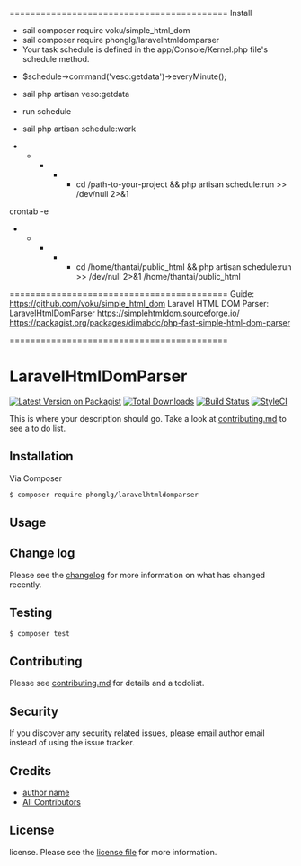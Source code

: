 ==========================================
Install
- sail composer require voku/simple_html_dom
- sail composer require phonglg/laravelhtmldomparser
- Your task schedule is defined in the app/Console/Kernel.php file's schedule method.
+ $schedule->command('veso:getdata')->everyMinute();
- sail php artisan veso:getdata
* run schedule
- sail php artisan schedule:work

* * * * * cd /path-to-your-project && php artisan schedule:run >> /dev/null 2>&1

crontab -e
* * * * * cd /home/thantai/public_html && php artisan schedule:run >> /dev/null 2>&1 
/home/thantai/public_html

==========================================
Guide:
https://github.com/voku/simple_html_dom
Laravel HTML DOM Parser: LaravelHtmlDomParser
https://simplehtmldom.sourceforge.io/
https://packagist.org/packages/dimabdc/php-fast-simple-html-dom-parser

==========================================
# LaravelHtmlDomParser

[![Latest Version on Packagist][ico-version]][link-packagist]
[![Total Downloads][ico-downloads]][link-downloads]
[![Build Status][ico-travis]][link-travis]
[![StyleCI][ico-styleci]][link-styleci]

This is where your description should go. Take a look at [contributing.md](contributing.md) to see a to do list.

## Installation

Via Composer

``` bash
$ composer require phonglg/laravelhtmldomparser
```

## Usage

## Change log

Please see the [changelog](changelog.md) for more information on what has changed recently.

## Testing

``` bash
$ composer test
```

## Contributing

Please see [contributing.md](contributing.md) for details and a todolist.

## Security

If you discover any security related issues, please email author email instead of using the issue tracker.

## Credits

- [author name][link-author]
- [All Contributors][link-contributors]

## License

license. Please see the [license file](license.md) for more information.

[ico-version]: https://img.shields.io/packagist/v/phonglg/laravelhtmldomparser.svg?style=flat-square
[ico-downloads]: https://img.shields.io/packagist/dt/phonglg/laravelhtmldomparser.svg?style=flat-square
[ico-travis]: https://img.shields.io/travis/phonglg/laravelhtmldomparser/master.svg?style=flat-square
[ico-styleci]: https://styleci.io/repos/12345678/shield

[link-packagist]: https://packagist.org/packages/phonglg/laravelhtmldomparser
[link-downloads]: https://packagist.org/packages/phonglg/laravelhtmldomparser
[link-travis]: https://travis-ci.org/phonglg/laravelhtmldomparser
[link-styleci]: https://styleci.io/repos/12345678
[link-author]: https://github.com/phonglg
[link-contributors]: ../../contributors
